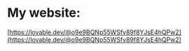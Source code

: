 # My website:
[https://lovable.dev/@o9e9BQNp55WSfv89f8YJsE4hQPw2](https://lovable.dev/@o9e9BQNp55WSfv89f8YJsE4hQPw2)


